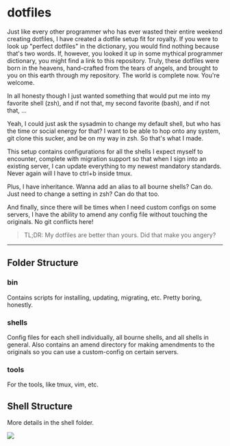 # dotfiles

Just like every other programmer who has ever wasted their entire weekend creating dotfiles, I have created a dotfile setup fit for royalty. If you were to look up "perfect dotfiles" in the dictionary, you would find nothing because that's two words. If, however, you looked it up in some mythical programmer dictionary, you might find a link to this repository. Truly, these dotfiles were born in the heavens, hand-crafted from the tears of angels, and brought to you on this earth through my repository. The world is complete now. You're welcome.

In all honesty though I just wanted something that would put me into my favorite shell (zsh), and if not that, my second favorite (bash), and if not that, ...

Yeah, I could just ask the sysadmin to change my default shell, but who has the time or social energy for that? I want to be able to hop onto any system, git clone this sucker, and be on my way in zsh. So that's what I made.

This setup contains configurations for all the shells I expect myself to encounter, complete with migration support so that when I sign into an existing server, I can update everything to my newest mandatory standards. Never again will I have to ctrl+b inside tmux. 

Plus, I have inheritance. Wanna add an alias to all bourne shells? Can do. Just need to change a setting in zsh? Can do that too. 

And finally, since there will be times when I need custom configs on some servers, I have the ability to amend any config file without touching the originals. No git conflicts here!

> TL;DR: My dotfiles are better than yours. Did that make you angery?

---

## Folder Structure

### bin
Contains scripts for installing, updating, migrating, etc.
Pretty boring, honestly.

### shells
Config files for each shell individually, all bourne shells, and all shells in general. Also contains an amend directory for making amendments to the originals so you can use a custom-config on certain servers.

### tools
For the tools, like tmux, vim, etc.

## Shell Structure

More details in the shell folder.

<img src="https://docs.google.com/drawings/d/e/2PACX-1vRVG_8M-9_2zCTIzEm8OnLNeDNQpVofwwVyjL3XQlk5qCkw6NvWYFOmus5FZQQeBQiaY0heWyYnUIqX/pub?w=1778&amp;h=1157">
